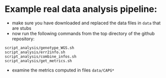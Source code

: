 # Example real data analysis pipeline:

- make sure you have downloaded and replaced the data files in `data` that are stubs
- now run the following commands from the top directory of the github repository:
```
script_analysis/genotype_WGS.sh
script_analysis/err2info.sh
script_analysis/combine_infos.sh
script_analysis/get_metrics.sh
```
- examine the metrics computed in files `data/CAPG*`
